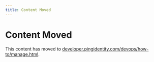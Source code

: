 ```yaml
---
title: Content Moved
---
```

# Content Moved

This content has moved to [developer.pingidentity.com/devops/how-to/manage.html](https://developer.pingidentity.com/devops/how-to/manage.html).
